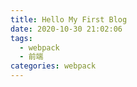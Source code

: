 ```yaml
---
title: Hello My First Blog
date: 2020-10-30 21:02:06
tags:
  - webpack
  - 前端
categories: webpack
---
```

